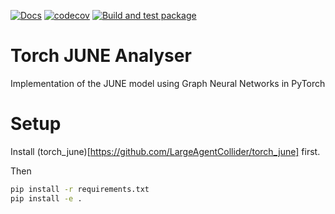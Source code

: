 [![Docs](https://github.com/LargeAgentCollider/torch_june_analyser/actions/workflows/docs.yml/badge.svg)](https://github.com/LargeAgentCollider/torch_june_analyser/actions/workflows/docs.yml)
[![codecov](https://codecov.io/gh/largeagentcollider/torch_june_analyser/branch/main/graph/badge.svg?token=ddIEG0Eest)](https://codecov.io/gh/largeagentcollider/torch_june_analyser)
[![Build and test package](https://github.com/LargeAgentCollider/torch_june_analyser/actions/workflows/ci.yml/badge.svg)](https://github.com/LargeAgentCollider/torch_june_analyser/actions/workflows/ci.yml)

# Torch JUNE Analyser
Implementation of the JUNE model using Graph Neural Networks in PyTorch

# Setup 

Install (torch_june)[https://github.com/LargeAgentCollider/torch_june] first.

Then

```bash
pip install -r requirements.txt
pip install -e .
```

